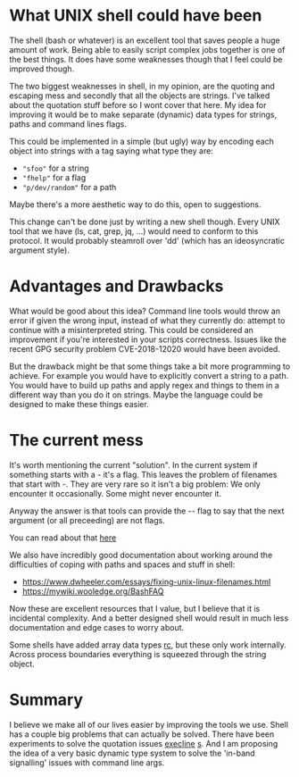 # What UNIX shell could have been

The shell (bash or whatever) is an excellent tool that saves people a huge amount of work. Being able to easily script complex jobs together is one of the best things. It does have some weaknesses though that I feel could be improved though.

The two biggest weaknesses in shell, in my opinion, are the quoting and escaping mess and secondly that all the objects are strings. I've talked about the quotation stuff before so I wont cover that here. My idea for improving it would be to make separate (dynamic) data types for strings, paths and command lines flags.

This could be implemented in a simple (but ugly) way by encoding each object into strings with a tag saying what type they are:

* `"sfoo"` for a string
* `"fhelp"` for a flag
* `"p/dev/random"` for a path

Maybe there's a more aesthetic way to do this, open to suggestions.

This change can't be done just by writing a new shell though. Every UNIX tool that we have (ls, cat, grep, jq, ...) would need to conform to this protocol. It would probably steamroll over 'dd' (which has an ideosyncratic argument style).

# Advantages and Drawbacks

What would be good about this idea? Command line tools would throw an error if given the wrong input, instead of what they currently do: attempt to continue with a misinterpreted string. This could be considered an improvement if you're interested in your scripts correctness. Issues like the recent GPG security problem CVE-2018-12020 would have been avoided.

But the drawback might be that some things take a bit more programming to achieve. For example you would have to explicitly convert a string to a path. You would have to build up paths and apply regex and things to them in a different way than you do it on strings. Maybe the language could be designed to make these things easier.

# The current mess

It's worth mentioning the current "solution". In the current system if something starts with a - it's a flag. This leaves the problem of filenames that start with -. They are very rare so it isn't a big problem: We only encounter it occasionally. Some might never encounter it.

Anyway the answer is that tools can provide the -- flag to say that the next argument (or all preceeding) are not flags.

You can read about that [here](https://www.mariocampos.io/blog/more-unix-tools-hints/)

We also have incredibly good documentation about working around the difficulties of coping with paths and spaces and stuff in shell:

* https://www.dwheeler.com/essays/fixing-unix-linux-filenames.html
* https://mywiki.wooledge.org/BashFAQ

Now these are excellent resources that I value, but I believe that it is incidental complexity. And a better designed shell would result in much less documentation and edge cases to worry about.

Some shells have added array data types [rc](http://doc.cat-v.org/plan_9/4th_edition/papers/rc), but these only work internally. Across process boundaries everything is squeezed through the string object.

# Summary

I believe we make all of our lives easier by improving the tools we use. Shell has a couple big problems that can actually be solved. There have been experiments to solve the quotation issues [execline](https://skarnet.org/software/execline/) [s](https://github.com/rain-1/s). And I am proposing the idea of a very basic dynamic type system to solve the 'in-band signalling' issues with command line args.

